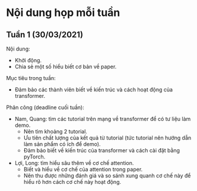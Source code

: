 # Nội dung họp mỗi tuần
## Tuần 1 (30/03/2021)
Nội dung:
- Khởi động.
- Chia sẻ một số hiểu biết cơ bản về paper.

Mục tiêu trong tuần:
- Đảm bảo các thành viên biết về kiến trúc và cách hoạt động của transformer.

Phân công (deadline cuối tuần):
- Nam, Quang: tìm các tutorial trên mạng về transformer để có tư liệu làm demo.
    - Nên tìm khoảng 2 tutorial.
    - Ưu tiên chất lượng của kết quả từ tutorial (tức tutorial nên hướng dẫn làm sản phẩm có ích để demo).
    - Đảm bảo biết về kiến trúc của transformer và cách cài đặt bằng pyTorch.
- Lợi, Long: tìm hiểu sâu thêm về cơ chế attention.
    - Biết và hiểu về cơ chế của attention trong paper.
    - Nên thu được những đánh giá và so sánh xung quanh cơ chế này để hiểu rõ hơn cách cơ chế này hoạt động.